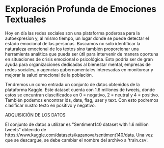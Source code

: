 # Exploración Profunda de Emociones Textuales
Hoy en día las redes sociales son una plataforma poderosa para la autoexpresíon y, al mismo tiempo, un lugar donde se puede detectar el estado emocional de las personas. Buscamos no solo identificar la naturaleza emocional de los textos sino también proporcionar una herramienta analítica que pueda ser útil para intervenir de manera oportuna en situaciones de crisis emocional o psicológica. Esto podría ser de gran ayuda para organizaciones dedicadas al bienestar mental, empresas de redes sociales, y agencias gubernamentales interesadas en monitorear y mejorar la salud emocional de la población.

Tendremos un como entrada un conjunto de datos obtenidos de la plataforma Kaggle. Este dataset cuenta con 1.6 millones de tweets, donde estos se encuntran claseificados en 0 = negativo, 2 = neutral y 4 = positivo. También podemos encontrar ids, date, flag, user y text. Con esto podremos clasificar nustro texto en positivo y negativo.

ADQUISICIÓN DE LOS DATOS

El conjunto de datos a utilizar es "Sentiment140 dataset with 1.6 million tweets" obtenido de https://www.kaggle.com/datasets/kazanova/sentiment140/data. Una vez que se descargue, se debe cambiar el nombre del archivo a 'train.csv'.
